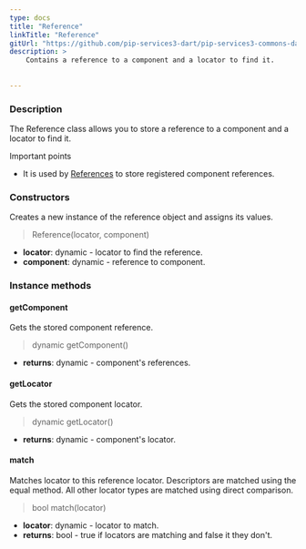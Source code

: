 ```yaml
---
type: docs
title: "Reference"
linkTitle: "Reference"
gitUrl: "https://github.com/pip-services3-dart/pip-services3-commons-dart"
description: >
    Contains a reference to a component and a locator to find it.
    
 
---
```


### Description

The Reference class allows you to store a reference to a component and a locator to find it.

Important points

- It is used by [References](../references) to store registered component references.

### Constructors
Creates a new instance of the reference object and assigns its values.

> Reference(locator, component)

- **locator**: dynamic - locator to find the reference. 
- **component**: dynamic - reference to component.

###  Instance methods

#### getComponent
Gets the stored component reference.    

> dynamic getComponent()

- **returns**: dynamic - component's references.


#### getLocator
Gets the stored component locator. 

> dynamic getLocator()

- **returns**: dynamic - component's locator.

#### match
Matches locator to this reference locator.
Descriptors are matched using the equal method.
All other locator types are matched using direct comparison.

>  bool match(locator)

- **locator**: dynamic - locator to match. 
- **returns**: bool - true if locators are matching and false it they don't.


